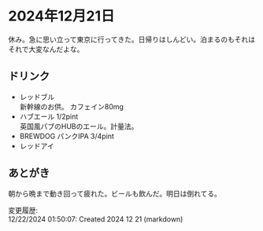# 2024年12月21日

休み。急に思い立って東京に行ってきた。日帰りはしんどい。泊まるのもそれはそれで大変なんだよな。

## ドリンク

- レッドブル  
新幹線のお供。
カフェイン80mg
- ハブエール 1/2pint  
英国風パブのHUBのエール。計量法。
- BREWDOG パンクIPA 3/4pint
- レッドアイ

## あとがき

朝から晩まで動き回って疲れた。ビールも飲んだ。明日は倒れてる。

変更履歴:  
12/22/2024 01:50:07: Created 2024 12 21 (markdown)  
